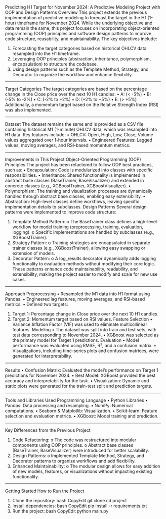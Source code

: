 Predicting H1 Target for November 2024: A Predictive Modeling Project with OOP and Design Patterns
Overview
This project extends the previous implementation of predictive modeling to forecast the target in the H1 (1-hour) timeframe for November 2024. While the underlying objective and data remain the same, this project focuses on incorporating object-oriented programming (OOP) principles and software design patterns to improve code structure, reusability, and maintainability.
The key objectives include:
1.	Forecasting the target categories based on historical OHLCV data resampled into the H1 timeframe.
2.	Leveraging OOP principles (abstraction, inheritance, polymorphism, encapsulation) to structure the codebase.
3.	Using design patterns such as the Template Method, Strategy, and Decorator to organize the workflow and enhance flexibility.
________________________________________
Target Categories
The target categories are based on the percentage change in the Close price over the next 10 H1 candles:
•	A: (< -5%)
•	B: (-5% to -2%)
•	C: (-2% to +2%)
•	D: (+2% to +5%)
•	E: (> +5%)
Additionally, a momentum target based on the Relative Strength Index (RSI) was also implemented.
________________________________________
Dataset
The dataset remains the same and is provided as a CSV file containing historical M1 (1-minute) OHLCV data, which was resampled into H1 data. Key features include:
•	OHLCV: Open, High, Low, Close, Volume values aggregated over 1-hour intervals.
•	Engineered Features: Lagged values, moving averages, and RSI-based momentum metrics.
________________________________________
Improvements in This Project
Object-Oriented Programming (OOP) Principles
The project has been refactored to follow OOP best practices, such as:
•	Encapsulation: Code is modularized into classes with specific responsibilities.
•	Inheritance: Shared functionality is implemented in abstract base classes (BaseTrainer, BaseVisualizer) and extended in concrete classes (e.g., XGBoostTrainer, XGBoostVisualizer).
•	Polymorphism: The training and visualization processes are dynamically handled through abstract base classes, enabling easy extensibility.
•	Abstraction: High-level classes define workflows, leaving specific implementation details to subclasses.
Design Patterns
Several design patterns were implemented to improve code structure:
1.	Template Method Pattern:
o	The BaseTrainer class defines a high-level workflow for model training (preprocessing, training, evaluation, logging).
o	Specific implementations are handled by subclasses (e.g., XGBoostTrainer).
2.	Strategy Pattern:
o	Training strategies are encapsulated in separate trainer classes (e.g., XGBoostTrainer), allowing easy swapping or extension of models.
3.	Decorator Pattern:
o	A log_results decorator dynamically adds logging functionality to evaluation methods without modifying their core logic.
These patterns enhance code maintainability, readability, and extensibility, making the project easier to modify and scale for new use cases.
________________________________________
Approach
Preprocessing
•	Resampled the M1 data into H1 format using Pandas.
•	Engineered lag features, moving averages, and RSI-based metrics.
•	Defined two targets:
1.	Target 1: Percentage change in Close price over the next 10 H1 candles.
2.	Target 2: Momentum target based on RSI values.
Feature Selection
•	Variance Inflation Factor (VIF) was used to eliminate multicollinear features.
Modeling
•	The dataset was split into train and test sets, with test data corresponding to November 2024.
•	XGBoost was selected as the primary model for Target 1 predictions.
Evaluation
•	Model performance was evaluated using RMSE, R², and a confusion matrix.
•	Visualizations, including time-series plots and confusion matrices, were generated for interpretability.
________________________________________
Results
•	Confusion Matrix: Evaluated the model’s performance on Target 1 predictions for November 2024.
•	Best Model: XGBoost provided the best accuracy and interpretability for the task.
•	Visualization: Dynamic and static plots were generated for the train-test split and prediction targets.
________________________________________
Tools and Libraries Used
Programming Language
•	Python
Libraries
•	Pandas: Data processing and resampling.
•	NumPy: Numerical computations.
•	Seaborn & Matplotlib: Visualization.
•	Scikit-learn: Feature selection and evaluation metrics.
•	XGBoost: Model training and prediction.
________________________________________
Key Differences from the Previous Project
1.	Code Refactoring:
o	The code was restructured into modular components using OOP principles.
o	Abstract base classes (BaseTrainer, BaseVisualizer) were introduced for better scalability.
2.	Design Patterns:
o	Implemented Template Method, Strategy, and Decorator patterns to organize workflows and add flexibility.
3.	Enhanced Maintainability:
o	The modular design allows for easy addition of new models, features, or visualizations without impacting existing functionality.
________________________________________
Getting Started
How to Run the Project
1.	Clone the repository:
bash
CopyEdit
git clone <repository-url>
cd project
2.	Install dependencies:
bash
CopyEdit
pip install -r requirements.txt
3.	Run the project:
bash
CopyEdit
python main.py

